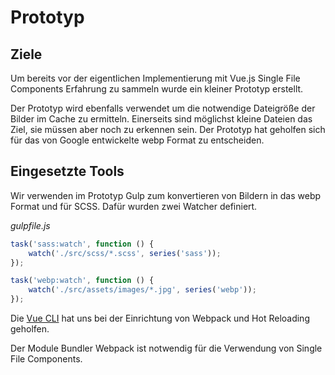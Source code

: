 # Prototyp

## Ziele

Um bereits vor der eigentlichen Implementierung mit Vue.js Single
File Components Erfahrung zu sammeln wurde ein kleiner Prototyp
erstellt.

Der Prototyp wird ebenfalls verwendet um die notwendige Dateigröße
der Bilder im Cache zu ermitteln. Einerseits sind möglichst kleine
Dateien das Ziel, sie müssen aber noch zu erkennen sein. Der Prototyp
hat geholfen sich für das von Google entwickelte webp Format zu 
entscheiden.

## Eingesetzte Tools

Wir verwenden im Prototyp Gulp zum konvertieren von Bildern in das
webp Format und für SCSS. Dafür wurden zwei Watcher definiert.

_gulpfile.js_

```javascript
task('sass:watch', function () {
    watch('./src/scss/*.scss', series('sass'));
});

task('webp:watch', function () {
    watch('./src/assets/images/*.jpg', series('webp'));
});
```

Die [Vue CLI](https://cli.vuejs.org/) hat uns bei der Einrichtung
von Webpack und Hot Reloading geholfen. 

Der Module Bundler Webpack ist notwendig für die Verwendung von
Single File Components. 




